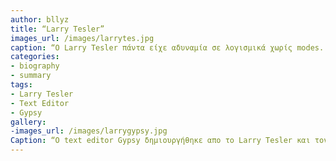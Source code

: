 ```yaml
---
author: bllyz
title: “Larry Tesler”
images_url: /images/larrytes.jpg
caption: “Ο Larry Tesler πάντα είχε αδυναμία σε λογισμικά χωρίς modes. Έτσι δημιούργησε τον Gypsy, έναν editor που μπορείς να γράψεις κείμενο σε όποιο μέρος θέλεις κλικάρωντας με την βοήθεια του κέρσορα.”
categories:
- biography
- summary
tags:
- Larry Tesler
- Text Editor
- Gypsy
gallery:
-images_url: /images/larrygypsy.jpg
Caption: “Ο text editor Gypsy δημιουργήθηκε απο το Larry Tesler και τον Timothy Mott, στο ερευνητικό κέντρο της Xerox, το 1975. Ήταν το πρώτο σύστημα για την επεξεργασία εγγράφων χρησιμοποιώντας ποντίκι και γραφικό περιβάλλον. Ουσιαστικά ο κώδικας του Gypsy είναι βασισμένος πάνω στον Bravo- ένα παρόμοιο πρόγραμμα απο την Xerox- αλλά υπάρχουν σημαντικές διαφορές όπως ότι δεν έχει modes κάνοντας την γραφή πιο απλή και ευκολή."
---
```

